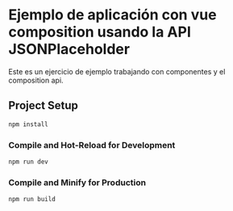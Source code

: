 # Ejemplo de aplicación con vue composition usando la API JSONPlaceholder

Este es un ejercicio de ejemplo trabajando con componentes y el composition api.

## Project Setup

```sh
npm install
```

### Compile and Hot-Reload for Development

```sh
npm run dev
```

### Compile and Minify for Production

```sh
npm run build
```
